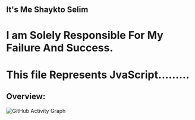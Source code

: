 ## It's Me Shaykto Selim

# I am Solely Responsible For My Failure And Success.

# This file Represents JvaScript.........

## Overview:
![GitHub Activity Graph](https://activity-graph.herokuapp.com/graph?username=shaykotselim)  
